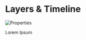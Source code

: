 # Layers & Timeline

![Properties](https://chilipublishdocs.imgix.net/GraFx_studio/panel4.png?w=850&q=80)

Lorem Ipsum